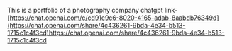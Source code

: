 This is a portfolio of a photography company
chatgpt link- [https://chat.openai.com/c/cd91e9c6-8020-4165-adab-8aabdb76349d](https://chat.openai.com/share/4c436261-9bda-4e34-b513-1715c1c4f3cd)https://chat.openai.com/share/4c436261-9bda-4e34-b513-1715c1c4f3cd
